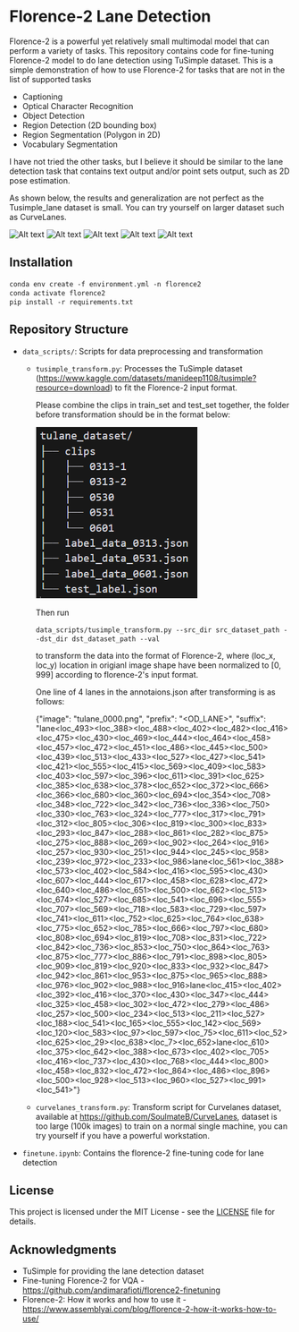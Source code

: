 # Florence-2 Lane Detection 

Florence-2 is a powerful yet relatively small multimodal model that can perform a variety of tasks. This repository contains code for fine-tuning Florence-2 model to do lane detection using TuSimple dataset. This is a simple demonstration of how to use Florence-2 for tasks that are not in the list of supported tasks 
- Captioning
- Optical Character Recognition
- Object Detection
- Region Detection (2D bounding box)
- Region Segmentation (Polygon in 2D)
- Vocabulary Segmentation

I have not tried the other tasks, but I believe it should be similar to the lane detection task that contains text output and/or point sets output, such as 2D pose estimation.

As shown below, the results and generalization are not perfect as the Tusimple_lane dataset is small. You can try yourself on larger dataset such as CurveLanes.

![Alt text](output/inference_results/epoch_50/val_results/image_0_epoch_50.png)
![Alt text](output/inference_results/epoch_50/val_results/image_2_epoch_50.png)
![Alt text](output/inference_results/epoch_50/val_results/image_4_epoch_50.png)
![Alt text](output/inference_results/epoch_50/val_results/image_6_epoch_50.png)
![Alt text](output/inference_results/epoch_50/val_results/image_8_epoch_50.png)

## Installation

```
conda env create -f environment.yml -n florence2
conda activate florence2
pip install -r requirements.txt
```



## Repository Structure

- `data_scripts/`: Scripts for data preprocessing and transformation
  - `tusimple_transform.py`: Processes the TuSimple dataset (https://www.kaggle.com/datasets/manideep1108/tusimple?resource=download) to fit the Florence-2 input format.

    Please combine the clips in train_set and test_set together, the  folder before transformation should be in the format below:
    
    ![Alt text](images/data.png)


    Then run 
    ```
    data_scripts/tusimple_transform.py --src_dir src_dataset_path --dst_dir dst_dataset_path --val
    ```

    to transform the data into the format of Florence-2, where (loc_x, loc_y) location in origianl image shape have been normalized to [0, 999] according to florence-2's input format.

    One line of 4 lanes in the annotaions.json after transforming is as follows:

    {"image": "tulane_0000.png", "prefix": "<OD_LANE>", "suffix": "lane<loc_493><loc_388><loc_488><loc_402><loc_482><loc_416><loc_475><loc_430><loc_469><loc_444><loc_464><loc_458><loc_457><loc_472><loc_451><loc_486><loc_445><loc_500><loc_439><loc_513><loc_433><loc_527><loc_427><loc_541><loc_421><loc_555><loc_415><loc_569><loc_409><loc_583><loc_403><loc_597><loc_396><loc_611><loc_391><loc_625><loc_385><loc_638><loc_378><loc_652><loc_372><loc_666><loc_366><loc_680><loc_360><loc_694><loc_354><loc_708><loc_348><loc_722><loc_342><loc_736><loc_336><loc_750><loc_330><loc_763><loc_324><loc_777><loc_317><loc_791><loc_312><loc_805><loc_306><loc_819><loc_300><loc_833><loc_293><loc_847><loc_288><loc_861><loc_282><loc_875><loc_275><loc_888><loc_269><loc_902><loc_264><loc_916><loc_257><loc_930><loc_251><loc_944><loc_245><loc_958><loc_239><loc_972><loc_233><loc_986>lane<loc_561><loc_388><loc_573><loc_402><loc_584><loc_416><loc_595><loc_430><loc_607><loc_444><loc_617><loc_458><loc_628><loc_472><loc_640><loc_486><loc_651><loc_500><loc_662><loc_513><loc_674><loc_527><loc_685><loc_541><loc_696><loc_555><loc_707><loc_569><loc_718><loc_583><loc_729><loc_597><loc_741><loc_611><loc_752><loc_625><loc_764><loc_638><loc_775><loc_652><loc_785><loc_666><loc_797><loc_680><loc_808><loc_694><loc_819><loc_708><loc_831><loc_722><loc_842><loc_736><loc_853><loc_750><loc_864><loc_763><loc_875><loc_777><loc_886><loc_791><loc_898><loc_805><loc_909><loc_819><loc_920><loc_833><loc_932><loc_847><loc_942><loc_861><loc_953><loc_875><loc_965><loc_888><loc_976><loc_902><loc_988><loc_916>lane<loc_415><loc_402><loc_392><loc_416><loc_370><loc_430><loc_347><loc_444><loc_325><loc_458><loc_302><loc_472><loc_279><loc_486><loc_257><loc_500><loc_234><loc_513><loc_211><loc_527><loc_188><loc_541><loc_165><loc_555><loc_142><loc_569><loc_120><loc_583><loc_97><loc_597><loc_75><loc_611><loc_52><loc_625><loc_29><loc_638><loc_7><loc_652>lane<loc_610><loc_375><loc_642><loc_388><loc_673><loc_402><loc_705><loc_416><loc_737><loc_430><loc_768><loc_444><loc_800><loc_458><loc_832><loc_472><loc_864><loc_486><loc_896><loc_500><loc_928><loc_513><loc_960><loc_527><loc_991><loc_541>"}

  - `curvelanes_transform.py`: Transform script for Curvelanes dataset,  available at https://github.com/SoulmateB/CurveLanes, dataset is too large (100k images) to train on a normal single machine, you can try yourself if you have a powerful workstation.

- `finetune.ipynb`: Contains the florence-2 fine-tuning code for lane detection

## License

This project is licensed under the MIT License - see the [LICENSE](LICENSE) file for details.

## Acknowledgments

- TuSimple for providing the lane detection dataset
- Fine-tuning Florence-2 for VQA - https://github.com/andimarafioti/florence2-finetuning
- Florence-2: How it works and how to use it - https://www.assemblyai.com/blog/florence-2-how-it-works-how-to-use/

